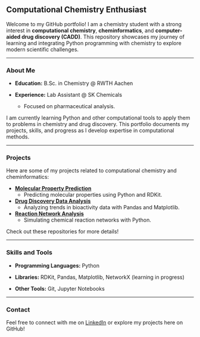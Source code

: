 ## Computational Chemistry Enthusiast

Welcome to my GitHub portfolio! I am a chemistry student with a strong interest in **computational chemistry**, **cheminformatics**, and **computer-aided drug discovery (CADD)**. This repository showcases my journey of learning and integrating Python programming with chemistry to explore modern scientific challenges.

---

### About Me
- **Education:** B.Sc. in Chemistry @ RWTH Aachen
    
- **Experience:** Lab Assistant @ SK Chemicals  
  - Focused on pharmaceutical analysis.  

I am currently learning Python and other computational tools to apply them to problems in chemistry and drug discovery. This portfolio documents my projects, skills, and progress as I develop expertise in computational methods.

---

### Projects
Here are some of my projects related to computational chemistry and cheminformatics:
- [**Molecular Property Prediction**](link-to-repo)
  - Predicting molecular properties using Python and RDKit.
- [**Drug Discovery Data Analysis**](link-to-repo)
  - Analyzing trends in bioactivity data with Pandas and Matplotlib.
- [**Reaction Network Analysis**](link-to-repo)
  - Simulating chemical reaction networks with Python.

Check out these repositories for more details!

---

### Skills and Tools
- **Programming Languages:** Python
    
- **Libraries:** RDKit, Pandas, Matplotlib, NetworkX (learning in progress)
    
- **Other Tools:** Git, Jupyter Notebooks  

---

### Contact
Feel free to connect with me on [LinkedIn](https://www.linkedin.com/in/chae-hyun-park-45665b232/) or explore my projects here on GitHub!
